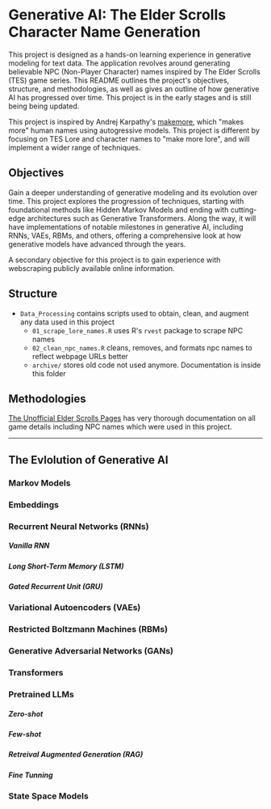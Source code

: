 # Generative AI: The Elder Scrolls Character Name Generation

This project is designed as a hands-on learning experience in generative modeling for text data. The application revolves around generating believable NPC (Non-Player Character) names inspired by The Elder Scrolls (TES) game series. This README outlines the project's objectives, structure, and methodologies, as well as gives an outline of how generative AI has progressed over time. This project is in the early stages and is still being being updated.

This project is inspired by Andrej Karpathy's [makemore](https://github.com/karpathy/makemore), which "makes more" human names using autogressive models. This project is different by focusing on TES Lore and character names to "make more lore", and will implement a wider range of techniques.

## Objectives

Gain a deeper understanding of generative modeling and its evolution over time. This project explores the progression of techniques, starting with foundational methods like Hidden Markov Models and ending with cutting-edge architectures such as Generative Transformers. Along the way, it will have implementations of notable milestones in generative AI, including RNNs, VAEs, RBMs, and others, offering a comprehensive look at how generative models have advanced through the years.

A secondary objective for this project is to gain experience with webscraping publicly available online information.


## Structure

- `Data_Processing` contains scripts used to obtain, clean, and augment any data used in this project
  - `01_scrape_lore_names.R` uses R's `rvest` package to scrape NPC names
  - `02_clean_npc_names.R` cleans, removes, and formats npc names to reflect webpage URLs better
  - `archive/` stores old code not used anymore. Documentation is inside this folder


## Methodologies

[The Unofficial Elder Scrolls Pages](https://en.uesp.net/wiki/Main_Page) has very thorough documentation on all game details including NPC names which were used in this project.

---

## The Evlolution of Generative AI

### Markov Models

### Embeddings

### Recurrent Neural Networks (RNNs)

##### Vanilla RNN

##### Long Short-Term Memory (LSTM)

##### Gated Recurrent Unit (GRU)

### Variational Autoencoders (VAEs)

### Restricted Boltzmann Machines (RBMs)

### Generative Adversarial Networks (GANs)

### Transformers

### Pretrained LLMs

##### Zero-shot

##### Few-shot

##### Retreival Augmented Generation (RAG)

##### Fine Tunning

### State Space Models
